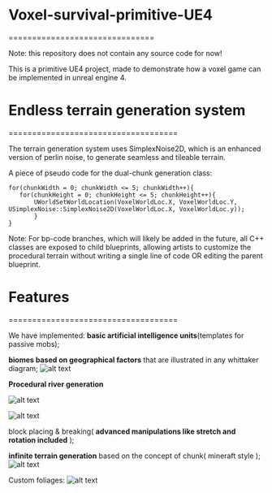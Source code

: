 # Voxel-survival-primitive-UE4

===============================

Note: this repository does not contain any source code for now!

This is a primitive UE4 project, made to demonstrate how a voxel game can be implemented in unreal engine 4.

# Endless terrain generation system

====================================

The terrain generation system uses SimplexNoise2D, which is an enhanced version of perlin noise, to generate seamless and tileable terrain.

A piece of pseudo code for the dual-chunk generation class:
```
for(chunkWidth = 0; chunkWidth <= 5; chunkWidth++){
   for(chunkHeight = 0; chunkHeight <= 5; chunkHeight++){
       UWorldSetWorldLocation(VoxelWorldLoc.X, VoxelWorldLoc.Y, USimplexNoise::SimplexNoise2D(VoxelWorldLoc.X, VoxelWorldLoc.y));
       }
}
```
       
Note: For bp-code branches, which will likely be added in the future, all C++ classes are exposed to child blueprints, allowing artists to customize the procedural terrain without writing a single line of code OR editing the parent blueprint.

# Features

====================================

We have implemented: 
**basic artificial intelligence units**(templates for passive mobs);

**biomes based on geographical factors** that are illustrated in any whittaker diagram;
![alt text](https://cplusplusgametricks.files.wordpress.com/2017/06/screen-shot-2017-06-23-at-10-48-16-am.png?w=1352)

**Procedural river generation**


![alt text](https://i2.wp.com/cplusplusgametricks.files.wordpress.com/2017/12/screen-shot-2017-12-10-at-7-44-37-pm.png?ssl=1&w=450)

![alt text](https://i1.wp.com/cplusplusgametricks.files.wordpress.com/2017/12/screen-shot-2017-12-11-at-9-24-47-pm.png?ssl=1&w=450)

block placing & breaking( **advanced manipulations like stretch and rotation included** );

**infinite terrain generation** based on the concept of chunk( mineraft style );
![alt text](https://cplusplusgametricks.files.wordpress.com/2017/06/screen-shot-2017-06-03-at-11-53-39-pm.png?w=880&h=612)

Custom foliages:
![alt text](https://cplusplusgametricks.files.wordpress.com/2017/06/screen-shot-2017-06-04-at-10-10-51-pm1.png?w=1352)

       

          

